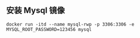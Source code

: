 ## 安装 Mysql 镜像

```
docker run -itd --name mysql-rwp -p 3306:3306 -e MYSQL_ROOT_PASSWORD=123456 mysql
```
